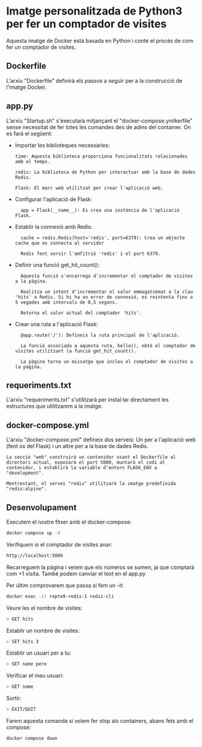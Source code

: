 # Imatge personalitzada de Python3 per fer un comptador de visites

Aquesta imatge de Docker està basada en Python i conté el procés de com fer un comptador de visites.

## Dockerfile

L'arxiu "Dockerfile" definirà els passos a seguir per a la construcció de l'imatge Docker.

## app.py

L'arxiu "Startup.sh" s'executarà mitjançant el "docker-compose.ymlkerfile" sense necessitat de fer totes les comandes des de adins del container. On es farà el següent:

-   Importar les biblioteques necessàries:

        time: Aquesta biblioteca proporciona funcionalitats relacionades amb el temps.

        redis: La biblioteca de Python per interactuar amb la base de dades Redis.

        Flask: El marc web utilitzat per crear l'aplicació web.
        
- Configurar l'aplicació de Flask:

        app = Flask(__name__): Es crea una instància de l'aplicació Flask.
        
- Establir la connexió amb Redis:

        cache = redis.Redis(host='redis', port=6379): Crea un objecte cache que es connecta al servidor 
        
        Redis fent servir l'amfitrió 'redis' i el port 6379.
    
- Definir una funció get_hit_count():

        Aquesta funció s'encarrega d'incrementar el comptador de visites a la pàgina.
        
        Realitza un intent d'incrementar el valor emmagatzemat a la clau 'hits' a Redis. Si hi ha un error de connexió, es reintenta fins a 5 vegades amb intervals de 0,5 segons.
        
        Retorna el valor actual del comptador 'hits'.

- Crear una ruta a l'aplicació Flask:

        @app.route('/'): Defineix la ruta principal de l'aplicació.

        La funció associada a aquesta ruta, hello(), obté el comptador de visites utilitzant la funció get_hit_count().
    
        La pàgina torna un missatge que inclou el comptador de visites a la pàgina.

## requeriments.txt

L'arxiu "requeriments.txt" s'utilitzarà per instal·lar directament les estructures que utilitzarem a la imatge.

## docker-compose.yml

L'arxiu "docker-compose.yml" defineix dos serveis: 
    Un per a l'aplicació web (fent ús del Flask) i un altre per a la base de dades Redis. 
    
    La secció "web" construirà un contenidor usant el Dockerfile al directori actual, exposarà el port 5000, muntarà el codi al contenidor, i establirà la variable d'entorn FLASK_ENV a "development". 
    
    Mentrestant, el servei "redis" utilitzarà la imatge predefinida "redis:alpine".

## Desenvolupament

Executem el nostre fitxer amb el docker-compose:
```bash
docker compose up -d
```

Verifiquem si el comptador de visites anar:
```bash
http://localhost:5000
```
Recarreguem la pàgina i veiem que els números se sumen, ja que comptarà com +1 visita.
També podem canviar el text en el app.py

Per últim comprovarem que passa si fem un -it:
```bash
docker exec -it repte9-redis-1 redis-cli
```
Veure les el nombre de visites:
```bash
> GET hits
```
Establir un nombre de visites:
```bash
> SET hits 3
```
Establir un usuari per a tu:
```bash
> SET name pere
```
Verificar el meu usuari:
```bash
> GET name
```
Sortir:
```bash
> EXIT/QUIT
```
Farem aquesta comanda si volem fer stop als containers, abans fets amb el compose:
```bash
docker compose down
```



